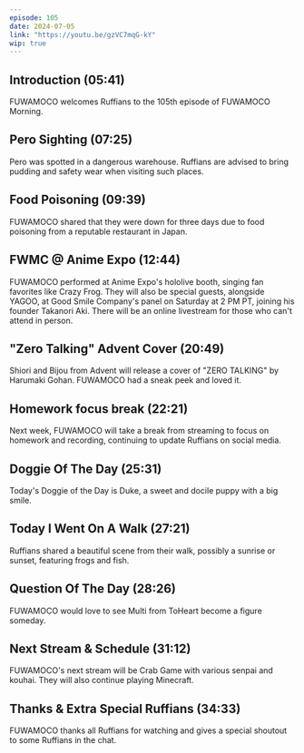 ```yaml
---
episode: 105
date: 2024-07-05
link: "https://youtu.be/gzVC7mqG-kY"
wip: true
---
```


## Introduction (05:41)

FUWAMOCO welcomes Ruffians to the 105th episode of FUWAMOCO Morning.

## Pero Sighting (07:25)

Pero was spotted in a dangerous warehouse. Ruffians are advised to bring pudding and safety wear when visiting such places.

## Food Poisoning (09:39)

FUWAMOCO shared that they were down for three days due to food poisoning from a reputable restaurant in Japan.

## FWMC @ Anime Expo (12:44)

FUWAMOCO performed at Anime Expo's hololive booth, singing fan favorites like Crazy Frog. They will also be special guests, alongside YAGOO, at Good Smile Company's panel on Saturday at 2 PM PT, joining his founder Takanori Aki. There will be an online livestream for those who can't attend in person.

## "Zero Talking" Advent Cover (20:49)

Shiori and Bijou from Advent will release a cover of "ZERO TALKING" by Harumaki Gohan. FUWAMOCO had a sneak peek and loved it.

## Homework focus break (22:21)

Next week, FUWAMOCO will take a break from streaming to focus on homework and recording, continuing to update Ruffians on social media.

## Doggie Of The Day (25:31)

Today's Doggie of the Day is Duke, a sweet and docile puppy with a big smile.

## Today I Went On A Walk (27:21)

Ruffians shared a beautiful scene from their walk, possibly a sunrise or sunset, featuring frogs and fish.

## Question Of The Day (28:26)

FUWAMOCO would love to see Multi from ToHeart become a figure someday.

## Next Stream & Schedule (31:12)

FUWAMOCO's next stream will be Crab Game with various senpai and kouhai. They will also continue playing Minecraft.

## Thanks & Extra Special Ruffians (34:33)

FUWAMOCO thanks all Ruffians for watching and gives a special shoutout to some Ruffians in the chat.
